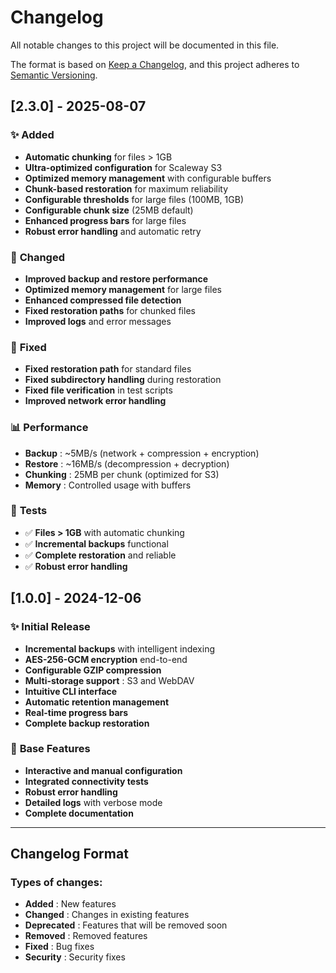 # Changelog

All notable changes to this project will be documented in this file.

The format is based on [Keep a Changelog](https://keepachangelog.com/en/1.0.0/),
and this project adheres to [Semantic Versioning](https://semver.org/lang/en/).

## [2.3.0] - 2025-08-07

### ✨ **Added**
- **Automatic chunking** for files > 1GB
- **Ultra-optimized configuration** for Scaleway S3
- **Optimized memory management** with configurable buffers
- **Chunk-based restoration** for maximum reliability
- **Configurable thresholds** for large files (100MB, 1GB)
- **Configurable chunk size** (25MB default)
- **Enhanced progress bars** for large files
- **Robust error handling** and automatic retry

### 🔧 **Changed**
- **Improved backup and restore performance**
- **Optimized memory management** for large files
- **Enhanced compressed file detection**
- **Fixed restoration paths** for chunked files
- **Improved logs** and error messages

### 🐛 **Fixed**
- **Fixed restoration path** for standard files
- **Fixed subdirectory handling** during restoration
- **Fixed file verification** in test scripts
- **Improved network error handling**

### 📊 **Performance**
- **Backup** : ~5MB/s (network + compression + encryption)
- **Restore** : ~16MB/s (decompression + decryption)
- **Chunking** : 25MB per chunk (optimized for S3)
- **Memory** : Controlled usage with buffers

### 🧪 **Tests**
- ✅ **Files > 1GB** with automatic chunking
- ✅ **Incremental backups** functional
- ✅ **Complete restoration** and reliable
- ✅ **Robust error handling**

## [1.0.0] - 2024-12-06

### ✨ **Initial Release**
- **Incremental backups** with intelligent indexing
- **AES-256-GCM encryption** end-to-end
- **Configurable GZIP compression**
- **Multi-storage support** : S3 and WebDAV
- **Intuitive CLI interface**
- **Automatic retention management**
- **Real-time progress bars**
- **Complete backup restoration**

### 🔧 **Base Features**
- **Interactive and manual configuration**
- **Integrated connectivity tests**
- **Robust error handling**
- **Detailed logs** with verbose mode
- **Complete documentation**

---

## Changelog Format

### Types of changes:
- **Added** : New features
- **Changed** : Changes in existing features
- **Deprecated** : Features that will be removed soon
- **Removed** : Removed features
- **Fixed** : Bug fixes
- **Security** : Security fixes